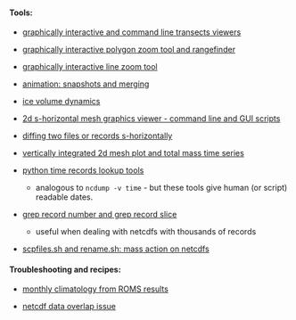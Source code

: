 #### Tools:

* [graphically interactive and command line transects viewers](https://github.com/aleatorius/roms_mypytools/blob/master/wiki/pytrans.markdown)

* [graphically interactive polygon zoom tool and rangefinder](https://github.com/aleatorius/roms_mypytools/blob/master/wiki/polygon_zoom.markdown)

* [graphically interactive line zoom tool](https://github.com/aleatorius/roms_mypytools/blob/master/wiki/linezoom.markdown)

* [animation: snapshots and merging](https://github.com/aleatorius/roms_mypytools/wiki/animation)

* [ice volume dynamics](https://github.com/aleatorius/roms_mypytools/wiki/ice_volume)

* [2d s-horizontal mesh graphics viewer - command line and GUI scripts](https://github.com/aleatorius/roms_mypytools/blob/master/wiki/pyview.markdown)

* [diffing two files or records s-horizontally](https://github.com/aleatorius/roms_mypytools/wiki/pydiff)

* [vertically integrated 2d mesh plot and total mass time series](https://github.com/aleatorius/roms_mypytools/wiki/vertically_integrated_mesh)

* [python time records lookup tools](https://github.com/aleatorius/roms_mypytools/wiki/ncdates)
  * analogous to `ncdump -v time` - but these tools give human (or script) readable dates.

* [grep record number and grep record slice](https://github.com/aleatorius/roms_mypytools/wiki/grepslice)

  * useful when dealing with netcdfs with thousands of records

* [scpfiles.sh and rename.sh: mass action on netcdfs](https://github.com/aleatorius/roms_mypytools/wiki/scpfiles)

#### Troubleshooting and recipes:

* [monthly climatology from ROMS results](https://github.com/aleatorius/roms_mypytools/wiki/clim_from_roms)

* [netcdf data overlap issue](https://github.com/aleatorius/roms_mypytools/wiki/overlap_solution)

